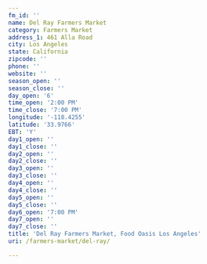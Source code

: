```yaml
---
fm_id: ''
name: Del Ray Farmers Market
category: Farmers Market
address_1: 461 Alla Road
city: Los Angeles
state: California
zipcode: ''
phone: ''
website: ''
season_open: ''
season_close: ''
day_open: '6'
time_open: '2:00 PM'
time_close: '7:00 PM'
longitude: '-118.4255'
latitude: '33.9766'
EBT: 'Y'
day1_open: ''
day1_close: ''
day2_open: ''
day2_close: ''
day3_open: ''
day3_close: ''
day4_open: ''
day4_close: ''
day5_open: ''
day5_close: ''
day6_open: '7:00 PM'
day7_open: ''
day7_close: ''
title: 'Del Ray Farmers Market, Food Oasis Los Angeles'
uri: /farmers-market/del-ray/

---
```

